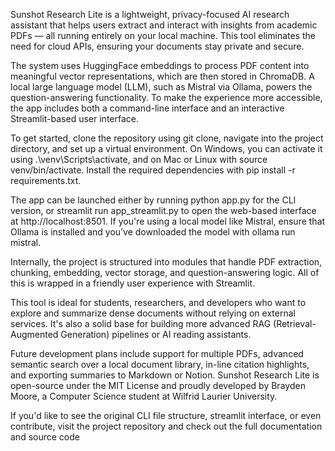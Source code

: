 Sunshot Research Lite is a lightweight, privacy-focused AI research assistant that helps users extract and interact with insights from academic PDFs — all running entirely on your local machine. This tool eliminates the need for cloud APIs, ensuring your documents stay private and secure.

The system uses HuggingFace embeddings to process PDF content into meaningful vector representations, which are then stored in ChromaDB. A local large language model (LLM), such as Mistral via Ollama, powers the question-answering functionality. To make the experience more accessible, the app includes both a command-line interface and an interactive Streamlit-based user interface.

To get started, clone the repository using git clone, navigate into the project directory, and set up a virtual environment. On Windows, you can activate it using .\venv\Scripts\activate, and on Mac or Linux with source venv/bin/activate. Install the required dependencies with pip install -r requirements.txt.

The app can be launched either by running python app.py for the CLI version, or streamlit run app_streamlit.py to open the web-based interface at http://localhost:8501. If you're using a local model like Mistral, ensure that Ollama is installed and you’ve downloaded the model with ollama run mistral.

Internally, the project is structured into modules that handle PDF extraction, chunking, embedding, vector storage, and question-answering logic. All of this is wrapped in a friendly user experience with Streamlit.

This tool is ideal for students, researchers, and developers who want to explore and summarize dense documents without relying on external services. It's also a solid base for building more advanced RAG (Retrieval-Augmented Generation) pipelines or AI reading assistants.

Future development plans include support for multiple PDFs, advanced semantic search over a local document library, in-line citation highlights, and exporting summaries to Markdown or Notion. Sunshot Research Lite is open-source under the MIT License and proudly developed by Brayden Moore, a Computer Science student at Wilfrid Laurier University.

If you'd like to see the original CLI file structure, streamlit interface, or even contribute, visit the project repository and check out the full documentation and source code
